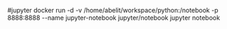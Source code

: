 #jupyter
docker run -d -v /home/abelit/workspace/python:/notebook -p 8888:8888 --name jupyter-notebook jupyter/notebook jupyter notebook
